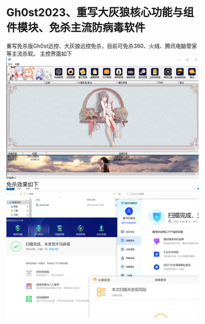 # Gh0st2023、重写大灰狼核心功能与组件模块、免杀主流防病毒软件
重写免杀版Gh0st远控、大灰狼远控免杀，目前可免杀360、火绒、腾讯电脑管家等主流杀软。
主控界面如下
![image](./img/im1.png)
免杀效果如下
![image2](./img/im2.png)
